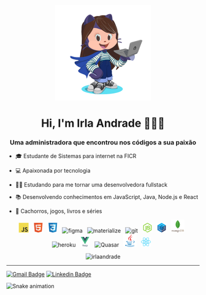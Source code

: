 <div align="center">
<img src="octocat-image.png" alt="GitHub Logo" width="250" height="250" />
</div>

<h1 align="center">Hi, I'm Irla Andrade 👋👩‍💻</h1>

<p><h3 align="center">Uma administradora que encontrou nos códigos a sua paixão</h3></p>

- 🎓 Estudante de Sistemas para internet na FICR
  
- 💻 Apaixonada por tecnologia
  
- 👩‍💻 Estudando para me tornar uma desenvolvedora fullstack
  
- 📚 Desenvolvendo conhecimentos em JavaScript, Java, Node.js e React
  
- 🥰 Cachorros, jogos, livros e séries

<p align="center"><img src="https://raw.githubusercontent.com/devicons/devicon/master/icons/javascript/javascript-original.svg" height="26" alt="Javascript"> &nbsp;
<img src="https://raw.githubusercontent.com/devicons/devicon/master/icons/html5/html5-original.svg" height="26" alt="HTML"> &nbsp;
<img src="https://raw.githubusercontent.com/devicons/devicon/master/icons/css3/css3-original.svg" height="26" alt="CSS"> &nbsp;
<img src="https://www.vectorlogo.zone/logos/figma/figma-icon.svg" height="26" alt="figma"/> &nbsp;
<img src="https://raw.githubusercontent.com/prplx/svg-logos/5585531d45d294869c4eaab4d7cf2e9c167710a9/svg/materialize.svg" height="26" width="34" alt="materialize"/> &nbsp;
<img src="https://www.vectorlogo.zone/logos/git-scm/git-scm-icon.svg" height="26" alt="git"/> &nbsp;
<img src="https://raw.githubusercontent.com/devicons/devicon/master/icons/nodejs/nodejs-original.svg" height="26" alt="NodeJS"> &nbsp;
<img src="https://raw.githubusercontent.com/devicons/devicon/master/icons/sequelize/sequelize-original.svg" height="26" alt="Sequelize"> &nbsp;
<img src="https://raw.githubusercontent.com/devicons/devicon/master/icons/mongodb/mongodb-original-wordmark.svg" height="34" alt="MongoDB"> &nbsp;
<img src="https://www.vectorlogo.zone/logos/heroku/heroku-icon.svg" height="26" width="34" alt="heroku"/> &nbsp;
<img src="https://raw.githubusercontent.com/devicons/devicon/master/icons/vuejs/vuejs-original-wordmark.svg" height="26" alt="Vuejs"/> &nbsp;
<img src="https://cdn.quasar.dev/logo/svg/quasar-logo.svg" height="26" alt="Quasar"/> &nbsp;
<img src="https://raw.githubusercontent.com/devicons/devicon/master/icons/java/java-original.svg" height="34" alt="Java"> &nbsp;
<img src="https://raw.githubusercontent.com/devicons/devicon/master/icons/react/react-original.svg" height="26" alt="React"> &nbsp;</p>

<p align="center"><img src="https://github-readme-stats.vercel.app/api?username=irlaandrade&show_icons=true&theme=radical" alt="irlaandrade" /></p>



---
[![Gmail Badge](https://img.shields.io/badge/gmail-c14438?style=flat-square&logo=Gmail&logoColor=white&link=mailto:paula.irla@gmail.com)](mailto:paula.irla@gmail.com)
[![Linkedin Badge](https://img.shields.io/badge/-irlaandrade-blue?style=flat-square&logo=Linkedin&logoColor=white&link=https://www.linkedin.com/in/irlaandrade/)](https://www.linkedin.com/in/irlaandrade/)

![Snake animation](https://github.com/irlaandrade/irlaandrade/blob/output/github-contribution-grid-snake.svg)
